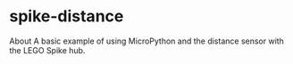 # spike-distance
About A basic example of using MicroPython and the distance sensor with the LEGO Spike hub.
